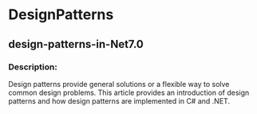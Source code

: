 # DesignPatterns
## design-patterns-in-Net7.0

### Description:

Design patterns provide general solutions or a flexible way to solve common design problems. This article provides an introduction of design patterns and how design patterns are implemented in C# and .NET.
